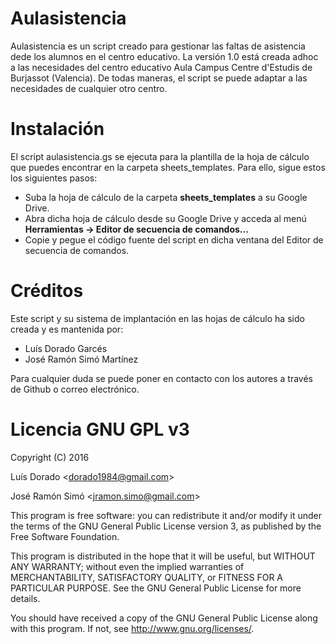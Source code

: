 # Aulasistencia
Aulasistencia es un script creado para gestionar las faltas de asistencia dede los alumnos en el centro educativo. La versión 1.0 está creada adhoc a las necesidades del centro educativo Aula Campus Centre d'Estudis de Burjassot (Valencia). De todas maneras, el script se puede adaptar a las necesidades de cualquier otro centro.

# Instalación
El script aulasistencia.gs se ejecuta para la plantilla de la hoja de cálculo que puedes encontrar en la carpeta sheets_templates. Para ello, sigue estos los siguientes pasos:

- Suba la hoja de cálculo de la carpeta **sheets_templates** a su Google Drive.
- Abra dicha hoja de cálculo desde su Google Drive y acceda al menú **Herramientas -> Editor de secuencia de
comandos...**
- Copie y pegue el código fuente del script en dicha ventana del Editor de secuencia de comandos.

# Créditos
Este script y su sistema de implantación en las hojas de cálculo ha sido creada y es mantenida por:

* Luís Dorado Garcés
* José Ramón Simó Martínez

Para cualquier duda se puede poner en contacto con los autores a través de Github o correo electrónico.

# Licencia GNU GPL v3
Copyright (C) 2016

Luís Dorado <<dorado1984@gmail.com>>

José Ramón Simó <<jramon.simo@gmail.com>>

This program is free software: you can redistribute it and/or modify it
under the terms of the GNU General Public License version 3, as published
by the Free Software Foundation.

This program is distributed in the hope that it will be useful, but
WITHOUT ANY WARRANTY; without even the implied warranties of
MERCHANTABILITY, SATISFACTORY QUALITY, or FITNESS FOR A PARTICULAR
PURPOSE.  See the GNU General Public License for more details.

You should have received a copy of the GNU General Public License along
with this program.  If not, see <http://www.gnu.org/licenses/>.
